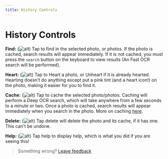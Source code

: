 ```yaml
---
title: History Controls
--- 
```

# History Controls
**Find:**  (![alt](https://raw.githubusercontent.com/zjohnzheng/FindHelp/master/images/newSearch.png))
Tap to find in the selected photo, or photos. If the photo is cached, search results will appear immediately. If it is not cached, you must press the `search` button on the keyboard to view results (An Fast OCR search will be performed).

**Heart:**  (![alt](https://raw.githubusercontent.com/zjohnzheng/FindHelp/master/images/heart.png))
Tap to Heart a photo, or Unheart if it is already hearted. Hearting doesn't do anything except put a pink tint (and a heart icon!) on the photo, making it easier for you to find it.

**Cache:**  (![alt](https://raw.githubusercontent.com/zjohnzheng/FindHelp/master/images/cache.png))
Tap to cache the selected photo/photos. Caching will perform a Deep OCR search, which will take anywhere from a few seconds to a minute or two. Once a photo is cached, search results will appear immediately when you search in the photo. More on caching [here](/History-WhatIsTheCache.md).

**Delete:**  (![alt](https://raw.githubusercontent.com/zjohnzheng/FindHelp/master/images/delete.png))
Tap delete will delete the photo and its cache, if it has one. This can't be undone.

**Help:**  (![alt](https://raw.githubusercontent.com/zjohnzheng/FindHelp/master/images/question.png))
Tap help to display help, which is what you did if you are seeing this!


> Something wrong? [Leave feedback](https://forms.gle/agdyoB9PFfnv8cU1A/)
